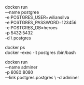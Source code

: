docken run \
    --name postgree \
    -e POSTGRES_USER=wiliansilva \
    -e POSTGRES_PASSWORD=123456 \
    -e POSTGRES_DB=heroes \
    -p 5432:5432 \
    -d \ 
    postgres

docker ps   
docker -exec -it postgres /bin/bash

docken run \
--name adminer \
-p 8080:8080 \
--link postgres:postgres \ 
-d 
adminer